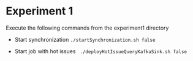 # Experiment 1

Execute the following commands from the experiment1 directory

- Start synchronization
`./startSynchronization.sh false`

- Start job with hot issues
` ./deployHotIssueQueryKafkaSink.sh false`